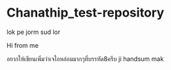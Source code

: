 # Chanathip_test-repository

lok pe jorm sud lor

Hi from me

อยากให้เขียนเพิ่มว่าเจไอหล่อมมากๆที่บรรทัด8ครีบ
ji handsum mak
